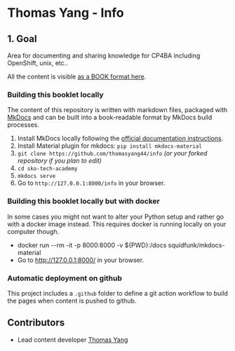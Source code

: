 # Thomas Yang - Info

## 1. Goal
Area for documenting and sharing knowledge for CP4BA including OpenShift, unix, etc..


All the content is visible [as a BOOK format here](https://thomasyang44.github.io/info/).  

### Building this booklet locally

The content of this repository is written with markdown files, packaged with [MkDocs](https://www.mkdocs.org/) and can be built into a book-readable format by MkDocs build processes.

1. Install MkDocs locally following the [official documentation instructions](https://www.mkdocs.org/#installation).
1. Install Material plugin for mkdocs:  `pip install mkdocs-material`
2. `git clone https://github.com/thomasyang44/info` _(or your forked repository if you plan to edit)_
3. `cd sko-tech-academy`
4. `mkdocs serve`
5. Go to `http://127.0.0.1:8000/info` in your browser.

### Building this booklet locally but with docker

In some cases you might not want to alter your Python setup and rather go with a docker image instead. This requires docker is running locally on your computer though.

* docker run --rm -it -p 8000:8000 -v ${PWD}:/docs squidfunk/mkdocs-material
* Go to http://127.0.0.1:8000/ in your browser.


### Automatic deployment on github

This project includes a `.github` folder to define a git action workflow to build the pages when content is pushed to github.

## Contributors
* Lead content developer [Thomas Yang](https://www.linkedin.com/in/thomasyang44/)
